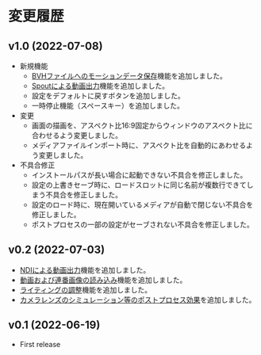 # 変更履歴

## v1.0 (2022-07-08)
- 新規機能
    - [BVHファイルへのモーションデータ保存](../how-to-use-export/#bvh)機能を追加しました。
    - [Spoutによる動画出力](../how-to-use-export/#spout)機能を追加しました。
    - 設定をデフォルトに戻すボタンを追加しました。
    - 一時停止機能（スペースキー）を追加しました。
- 変更
    - 画面の描画を、アスペクト比16:9固定からウィンドウのアスペクト比に合わせるよう変更しました。
    - メディアファイルインポート時に、アスペクト比を自動的にあわせるよう変更しました。
- 不具合修正
    - インストールパスが長い場合に起動できない不具合を修正しました。
    - 設定の上書きセーブ時に、ロードスロットに同じ名前が複数行できてしまう不具合を修正しました。
    - 設定のロード時に、現在開いているメディアが自動で閉じない不具合を修正しました。
    - ポストプロセスの一部の設定がセーブされない不具合を修正しました。

## v0.2 (2022-07-03)
- [NDIによる動画出力](../how-to-use-export/#ndi)機能を追加しました。
- [動画および連番画像の読み込み](../advanced-environment/#_3)機能を追加しました。
- [ライティングの調整](../advanced-lighting)機能を追加しました。
- [カメラレンズのシミュレーション等のポストプロセス効果](../advanced-postprocess)を追加しました。

## v0.1 (2022-06-19)
- First release